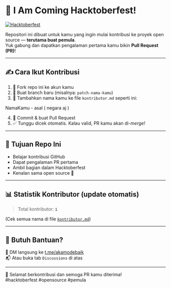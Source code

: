 # 🎉 I Am Coming Hacktoberfest!

[![Hacktoberfest](https://img.shields.io/badge/Hacktoberfest-2025-blueviolet?logo=hacktoberfest&logoColor=white)](https://hacktoberfest.com/)

Repositori ini dibuat untuk kamu yang ingin mulai kontribusi ke proyek open source — **terutama buat pemula**.  
Yuk gabung dan dapatkan pengalaman pertama kamu bikin **Pull Request (PR)**!

---

## ✍️ Cara Ikut Kontribusi

1. 🍴 Fork repo ini ke akun kamu
2. 🔀 Buat branch baru (misalnya: `patch-nama-kamu`)
3. 📝 Tambahkan nama kamu ke file `kontributor.md` seperti ini:

NamaKamu - asal ( negara aj )


4. 💾 Commit & buat Pull Request
5. ✅ Tunggu dicek otomatis. Kalau valid, PR kamu akan di-*merge*!

---

## 🎯 Tujuan Repo Ini

- Belajar kontribusi GitHub
- Dapat pengalaman PR pertama
- Ambil bagian dalam Hacktoberfest
- Kenalan sama open source 🚀

---

## 📊 Statistik Kontributor (update otomatis)

> Total kontributor: **`1`**

(Cek semua nama di file [`kontributor.md`](./kontributor.md))

---

## 🤝 Butuh Bantuan?

📩 DM langsung ke [t.me/akamodebaik](https://t.me/akamodebaik)  
📬 Atau buka tab `Discussions` di atas

---

🎃 Selamat berkontribusi dan semoga PR kamu diterima!  
#hacktoberfest #opensource #pemula
